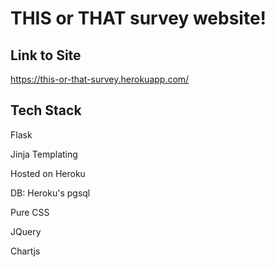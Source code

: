 # THIS or THAT survey website!

## Link to Site

<https://this-or-that-survey.herokuapp.com/>

## Tech Stack
Flask

Jinja Templating

Hosted on Heroku

DB: Heroku's pgsql 

Pure CSS

JQuery

Chartjs
